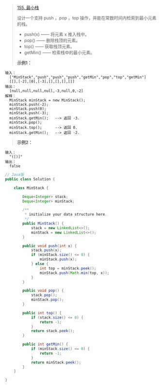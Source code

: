 >[155. 最小栈](https://leetcode-cn.com/problems/min-stack/)
>
>设计一个支持 push ，pop ，top 操作，并能在常数时间内检索到最小元素的栈。
>
> * push(x) —— 将元素 x 推入栈中。
> * pop() —— 删除栈顶的元素。
> * top() —— 获取栈顶元素。
> * getMin() —— 检索栈中的最小元素。
>
>**示例1：**
```
输入：
  ["MinStack","push","push","push","getMin","pop","top","getMin"]
  [[],[-2],[0],[-3],[],[],[],[]]
输出：
  [null,null,null,null,-3,null,0,-2]
解释：
  MinStack minStack = new MinStack();
  minStack.push(-2);
  minStack.push(0);
  minStack.push(-3);
  minStack.getMin();   --> 返回 -3.
  minStack.pop();
  minStack.top();      --> 返回 0.
  minStack.getMin();   --> 返回 -2.
```
>**示例2：**
```
输入：
  "([)]"
输出：
  false
```

```java
// Java版
public class Solution {

    class MinStack {

        Deque<Integer> stack;
        Deque<Integer> minStack;

        /**
         * initialize your data structure here.
         */
        public MinStack() {
            stack = new LinkedList<>();
            minStack = new LinkedList<>();
        }

        public void push(int x) {
            stack.push(x);
            if (minStack.size() <= 0) {
                minStack.push(x);
            } else {
                int top = minStack.peek();
                minStack.push(Math.min(top, x));
            }
        }

        public void pop() {
            stack.pop();
            minStack.pop();
        }

        public int top() {
            if (stack.size() <= 0) {
                return -1;
            }
            return stack.peek();
        }

        public int getMin() {
            if (minStack.size() <= 0) {
                return -1;
            }
            return minStack.peek();
        }
    }

}
```